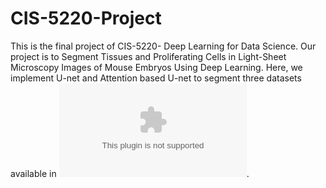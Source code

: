 # CIS-5220-Project

This is the final project of CIS-5220- Deep Learning for Data Science. Our project is to Segment Tissues and Proliferating Cells in Light-Sheet Microscopy Images of Mouse Embryos Using Deep Learning.
Here, we implement U-net and Attention based U-net to segment three datasets available in ![here](https://www.dropbox.com/s/7zkk4j415ncfs47/LSM_Segmentation_Dataset.zip?dl=0). 
